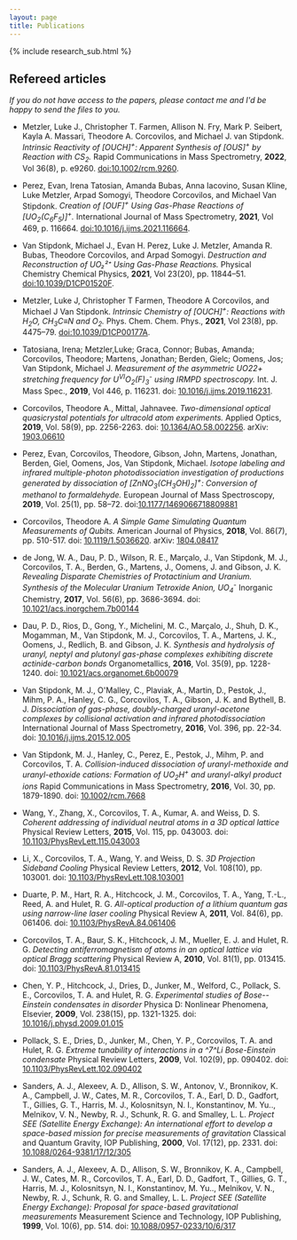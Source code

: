 ```yaml
---
layout: page
title: Publications
---
```

{% include research_sub.html %}
## Refereed articles
*If you do not have access to the papers, please contact me and I'd be happy to send the files to you.*
<!-- TODO: add links and docs -->

* Metzler, Luke J., Christopher T. Farmen, Allison N. Fry, Mark P. Seibert, Kayla A. Massari, Theodore A. Corcovilos, and Michael J. van Stipdonk. 
 *Intrinsic Reactivity of [OUCH]<sup>+</sup>: Apparent Synthesis of [OUS]<sup>+</sup> by Reaction with CS<sub>2</sub>.* Rapid Communications in Mass Spectrometry, **2022**, Vol 36(8), p. e9260. [doi:10.1002/rcm.9260](https://doi.org/10.1002/rcm.9260).

* Perez, Evan, Irena Tatosian, Amanda Bubas, Anna Iacovino, Susan Kline, Luke Metzler, Arpad Somogyi, Theodore Corcovilos, and Michael Van Stipdonk. 
  *Creation of [OUF]<sup>+</sup> Using Gas-Phase Reactions of [UO<sub>2</sub>(C<sub>6</sub>F<sub>5</sub>)]<sup>+</sup>.* International Journal of Mass Spectrometry, **2021**, Vol 469, p. 116664. [doi:10.1016/j.ijms.2021.116664](https://doi.org/10.1016/j.ijms.2021.116664).

* Van Stipdonk, Michael J., Evan H. Perez, Luke J. Metzler, Amanda R. Bubas, Theodore Corcovilos, and Arpad Somogyi. 
  *Destruction and Reconstruction of UO₂²⁺ Using Gas-Phase Reactions.* Physical Chemistry Chemical Physics, **2021**, Vol 23(20), pp. 11844–51. [doi:10.1039/D1CP01520F](https://doi.org/10.1039/D1CP01520F).

* Metzler, Luke J, Christopher T Farmen, Theodore A Corcovilos, and Michael J Van Stipdonk.
  *Intrinsic Chemistry of [OUCH]<sup>+</sup>: Reactions with H<sub>2</sub>O, CH<sub>3</sub>C≡N and O<sub>2</sub>.* Phys. Chem. Chem. Phys., **2021**, Vol 23(8), pp. 4475–79. [doi:10.1039/D1CP00177A](https://doi.org/10.1039/D1CP00177A).

* Tatosiana, Irena; Metzler,Luke; Graca, Connor; Bubas, Amanda; Corcovilos, Theodore;
  Martens, Jonathan; Berden, Gielc; Oomens, Jos; Van Stipdonk, Michael J.
  *Measurement of the asymmetric UO22+ stretching frequency for U<sup>VI</sup>O<sub>2</sub>(F)<sub>3</sub><sup>-</sup> using IRMPD spectroscopy.*
  Int. J. Mass Spec., **2019**, Vol 446, p. 116231. doi: [10.1016/j.ijms.2019.116231](https://dx.doi.org/10.1016/j.ijms.2019.116231).

* Corcovilos, Theodore A., Mittal, Jahnavee.  *Two-dimensional optical quasicrystal potentials for ultracold atom experiments.* Applied Optics, **2019**, Vol. 58(9), pp. 2256-2263. doi: [10.1364/AO.58.002256](https://dx.doi.org/10.1364/AO.58.002256). arXiv: [1903.06610](https://arxiv.org/abs/1903.06610)

* Perez, Evan, Corcovilos, Theodore, Gibson, John, Martens, Jonathan, Berden, Giel, Oomens, Jos, Van Stipdonk, Michael. *Isotope labeling and infrared multiple-photon photodissociation investigation of productions generated by dissociation of [ZnNO<sub>3</sub>(CH<sub>3</sub>OH)<sub>2</sub>]<sup>+</sup>: Conversion of methanol to formaldehyde.* European Journal of Mass Spectroscopy, **2019**, Vol. 25(1), pp. 58–72. doi:[10.1177/1469066718809881](https://dx.doi.org/10.1177/1469066718809881)

* Corcovilos, Theodore A. *A Simple Game Simulating Quantum Measurements of Qubits.* American Journal of Physics, **2018**, Vol. 86(7), pp. 510-517. doi: [10.1119/1.5036620](https://doi.org/10.1119/1.5036620). arXiv: [1804.08417](https://arxiv.org/abs/1804.08417)

* de Jong, W. A., Dau, P. D., Wilson, R. E., Marçalo, J., Van
  Stipdonk, M. J., Corcovilos, T. A., Berden, G., Martens, J.,
  Oomens, J. and Gibson, J. K.  *Revealing Disparate Chemistries of Protactinium and Uranium.
  Synthesis of the Molecular Uranium Tetroxide Anion, UO<sub>4</sub><sup>-</sup>*
  Inorganic Chemistry, **2017**, Vol. 56(6), pp. 3686-3694.
  doi: [10.1021/acs.inorgchem.7b00144](https://doi.org/10.1021/acs.inorgchem.7b00144)

* Dau, P. D., Rios, D., Gong, Y., Michelini, M. C., Marçalo, J.,
  Shuh, D. K., Mogamman, M., Van Stipdonk, M. J., Corcovilos, T. A.,
  Martens, J. K., Oomens, J., Redlich, B. and Gibson, J. K.
  *Synthesis and hydrolysis of uranyl, neptyl and plutonyl gas-phase
  complexes exhibiting discrete actinide-carbon bonds*
  Organometallics, **2016**, Vol. 35(9), pp. 1228-1240.
  doi: [10.1021/acs.organomet.6b00079](https://doi.org/10.1021/acs.organomet.6b00079)

* Van Stipdonk, M. J., O'Malley, C., Plaviak, A., Martin, D., Pestok,
  J., Mihm, P. A., Hanley, C. G., Corcovilos, T. A., Gibson, J. K. and
  Bythell, B. J.
  *Dissociation of gas-phase, doubly-charged uranyl-acetone complexes
  by collisional activation and infrared photodissociation*
  International Journal of Mass Spectrometry, **2016**, Vol. 396, pp.
  22-34.
  doi: [10.1016/j.ijms.2015.12.005](https://doi.org/10.1016/j.ijms.2015.12.005)

* Van Stipdonk, M. J., Hanley, C., Perez, E., Pestok, J., Mihm, P. and
  Corcovilos, T. A.
  *Collision-induced dissociation of uranyl-methoxide and
  uranyl-ethoxide cations: Formation of UO<sub>2</sub>H<sup>+</sup> and uranyl-alkyl
  product ions*
  Rapid Communications in Mass Spectrometry, **2016**, Vol. 30, pp.
  1879-1890.
  doi: [10.1002/rcm.7668](https://doi.org/10.1002/rcm.7668)

* Wang, Y., Zhang, X., Corcovilos, T. A., Kumar, A. and Weiss, D. S.
  *Coherent addressing of individual neutral atoms in a 3D optical
  lattice*
  Physical Review Letters, **2015**, Vol. 115, pp. 043003.
  doi: [10.1103/PhysRevLett.115.043003](https://doi.org/10.1103/PhysRevLett.115.043003)

* Li, X., Corcovilos, T. A., Wang, Y. and Weiss, D. S.
  *3D Projection Sideband Cooling*
  Physical Review Letters, **2012**, Vol. 108(10), pp. 103001.
  doi: [10.1103/PhysRevLett.108.103001](https://doi.org/10.1103/PhysRevLett.108.103001)

* Duarte, P. M., Hart, R. A., Hitchcock, J. M., Corcovilos, T. A.,
  Yang, T.-L., Reed, A. and Hulet, R. G.
  *All-optical production of a lithium quantum gas using narrow-line
  laser cooling*
  Physical Review A, **2011**, Vol. 84(6), pp. 061406.
  doi: [10.1103/PhysRevA.84.061406](https://doi.org/10.1103/PhysRevA.84.061406)

* Corcovilos, T. A., Baur, S. K., Hitchcock, J. M., Mueller, E. J. and
  Hulet, R. G.
  *Detecting antiferromagnetism of atoms in an optical lattice via
  optical Bragg scattering*
  Physical Review A, **2010**, Vol. 81(1), pp. 013415.
  doi: [10.1103/PhysRevA.81.013415](https://doi.org/10.1103/PhysRevA.81.013415)

* Chen, Y. P., Hitchcock, J., Dries, D., Junker, M., Welford, C.,
  Pollack, S. E., Corcovilos, T. A. and Hulet, R. G.
  *Experimental studies of Bose--Einstein condensates in disorder*
  Physica D: Nonlinear Phenomena, Elsevier, **2009**, Vol. 238(15),
  pp. 1321-1325.
  doi: [10.1016/j.physd.2009.01.015](https://doi.org/10.1016/j.physd.2009.01.015)

* Pollack, S. E., Dries, D., Junker, M., Chen, Y. P., Corcovilos, T.
  A. and Hulet, R. G.
  *Extreme tunability of interactions in a ^7^Li Bose-Einstein
  condensate*
  Physical Review Letters, **2009**, Vol. 102(9), pp. 090402.
  doi: [10.1103/PhysRevLett.102.090402](https://doi.org/10.1103/PhysRevLett.102.090402)

* Sanders, A. J., Alexeev, A. D., Allison, S. W., Antonov, V.,
  Bronnikov, K. A., Campbell, J. W., Cates, M. R., Corcovilos, T. A.,
  Earl, D. D., Gadfort, T., Gillies, G. T., Harris, M. J.,
  Kolosnitsyn, N. I., Konstantinov, M. Yu.., Melnikov, V. N.,
  Newby, R. J., Schunk, R. G. and Smalley, L. L.
  *Project SEE (Satellite Energy Exchange): An international effort to
  develop a space-based mission for precise measurements of
  gravitation*
  Classical and Quantum Gravity, IOP Publishing, **2000**, Vol.
  17(12), pp. 2331.
  doi: [10.1088/0264-9381/17/12/305](https://doi.org/10.1088/0264-9381/17/12/305)

* Sanders, A. J., Alexeev, A. D., Allison, S. W., Bronnikov, K. A.,
  Campbell, J. W., Cates, M. R., Corcovilos, T. A., Earl, D. D.,
  Gadfort, T., Gillies, G. T., Harris, M. J., Kolosnitsyn, N. I.,
  Konstantinov, M. Yu.., Melnikov, V. N., Newby, R. J., Schunk, R. G.
  and Smalley, L. L.
  *Project SEE (Satellite Energy Exchange): Proposal for space-based
  gravitational measurements*
  Measurement Science and Technology, IOP Publishing, **1999**, Vol.
  10(6), pp. 514.
  doi: [10.1088/0957-0233/10/6/317](https://doi.org/10.1088/0957-0233/10/6/317)
